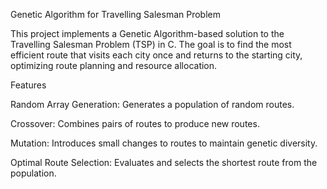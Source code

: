 Genetic Algorithm for Travelling Salesman Problem

This project implements a Genetic Algorithm-based solution to the Travelling Salesman Problem (TSP) in C. The goal is to find the most efficient route that visits each city once and returns to the starting city, optimizing route planning and resource allocation.

Features

Random Array Generation: Generates a population of random routes.

Crossover: Combines pairs of routes to produce new routes.

Mutation: Introduces small changes to routes to maintain genetic diversity.

Optimal Route Selection: Evaluates and selects the shortest route from the population.
